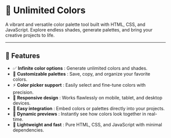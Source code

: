 # 🌈 Unlimited Colors

A vibrant and versatile color palette tool built with HTML, CSS, and JavaScript. Explore endless shades, generate palettes, and bring your creative projects to life.  

---

## 🚀 Features
- ✅ **Infinite color options** : Generate unlimited colors and shades.  
- 🎨 **Customizable palettes** : Save, copy, and organize your favorite colors.  
- ⚡ **Color picker support** : Easily select and fine-tune colors with precision.  
- 📱 **Responsive design** : Works flawlessly on mobile, tablet, and desktop devices.  
- 🧩 **Easy integration** : Embed colors or palettes directly into your projects.  
- 🔄 **Dynamic previews** : Instantly see how colors look together in real-time.  
- 🎯 **Lightweight and fast** : Pure HTML, CSS, and JavaScript with minimal dependencies.
